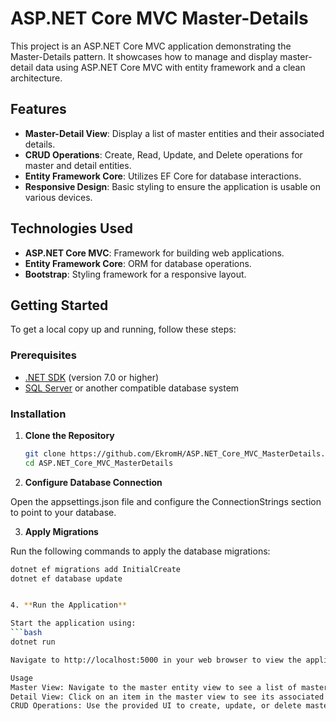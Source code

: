 # ASP.NET Core MVC Master-Details

This project is an ASP.NET Core MVC application demonstrating the Master-Details pattern. It showcases how to manage and display master-detail data using ASP.NET Core MVC with entity framework and a clean architecture.

## Features

- **Master-Detail View**: Display a list of master entities and their associated details.
- **CRUD Operations**: Create, Read, Update, and Delete operations for master and detail entities.
- **Entity Framework Core**: Utilizes EF Core for database interactions.
- **Responsive Design**: Basic styling to ensure the application is usable on various devices.

## Technologies Used

- **ASP.NET Core MVC**: Framework for building web applications.
- **Entity Framework Core**: ORM for database operations.
- **Bootstrap**: Styling framework for a responsive layout.

## Getting Started

To get a local copy up and running, follow these steps:

### Prerequisites

- [.NET SDK](https://dotnet.microsoft.com/download) (version 7.0 or higher)
- [SQL Server](https://www.microsoft.com/en-us/sql-server/sql-server-downloads) or another compatible database system

### Installation

1. **Clone the Repository**

   ```bash
   git clone https://github.com/EkromH/ASP.NET_Core_MVC_MasterDetails.git
   cd ASP.NET_Core_MVC_MasterDetails
2. **Configure Database Connection**
   
Open the appsettings.json file and configure the ConnectionStrings section to point to your database.

3. **Apply Migrations**
   
Run the following commands to apply the database migrations:
  ```bash
dotnet ef migrations add InitialCreate
dotnet ef database update


4. **Run the Application**

Start the application using:
  ```bash
dotnet run

Navigate to http://localhost:5000 in your web browser to view the application.

Usage
Master View: Navigate to the master entity view to see a list of master entities.
Detail View: Click on an item in the master view to see its associated details.
CRUD Operations: Use the provided UI to create, update, or delete master and detail entities.
